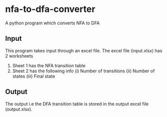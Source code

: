 # nfa-to-dfa-converter
A python program which converts NFA to DFA

## Input
This program takes input through an excel file.
The excel file (input.xlsx) has 2 worksheets
1. Sheet 1 has the NFA transition table
2. Sheet 2 has the following info
    (i) Number of transitions
    (ii) Number of states
    (iii) Final state

## Output
The output i.e the DFA transition table is stored in the output excel file (output.xlsx).
